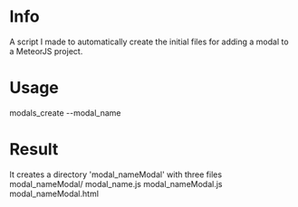 # Info
A script I made to automatically create the initial files for adding a modal to a MeteorJS project.

# Usage
modals_create --modal_name

# Result
It creates a directory 'modal_nameModal' with three files
modal_nameModal/
  modal_name.js
  modal_nameModal.js
  modal_nameModal.html
